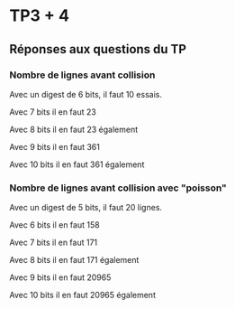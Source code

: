 # TP3 + 4

## Réponses aux questions du TP

### Nombre de lignes avant collision

Avec un digest de 6 bits, il faut 10 essais.

Avec 7 bits il en faut 23

Avec 8 bits il en faut 23 également

Avec 9 bits il en faut 361

Avec 10 bits il en faut 361 également

### Nombre de lignes avant collision avec "poisson"

Avec un digest de 5 bits, il faut 20 lignes.

Avec 6 bits il en faut 158

Avec 7 bits il en faut 171

Avec 8 bits il en faut 171 également

Avec 9 bits il en faut 20965

Avec 10 bits il en faut 20965 également